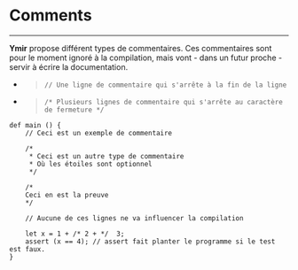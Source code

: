 # Comments
<hr>

**Ymir** propose différent types de commentaires. Ces commentaires sont pour le moment ignoré à la compilation, mais vont - dans un futur proche - servir à écrire la documentation.

* > `// Une ligne de commentaire qui s'arrête à la fin de la ligne `
* > `/* Plusieurs lignes de commentaire qui s'arrête au caractère de fermeture */`

```ymir
def main () {
    // Ceci est un exemple de commentaire
	
    /* 
     * Ceci est un autre type de commentaire 
     * Où les étoiles sont optionnel
     */

    /*
    Ceci en est la preuve	
    */  

    // Aucune de ces lignes ne va influencer la compilation

    let x = 1 + /* 2 + */  3;
    assert (x == 4); // assert fait planter le programme si le test est faux.
}
```



